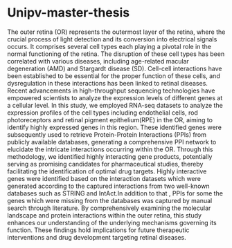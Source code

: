 # Unipv-master-thesis

The outer retina (OR) represents the outermost layer of the retina, where the crucial process of light detection and its conversion into electrical signals occurs. It comprises several cell types each playing a pivotal role in the normal functioning of the retina. The disruption of these cell types has been correlated with various diseases, including age-related macular degeneration (AMD) and Stargardt disease (SD).
Cell-cell interactions have been established to be essential for the proper function of these cells, and dysregulation in these interactions has been linked to retinal diseases. Recent advancements in high-throughput sequencing technologies have empowered scientists to analyze the expression levels of different genes at a cellular level.
In this study, we employed RNA-seq datasets to analyze the expression profiles of the cell types including endothelial cells, rod photoreceptors and retinal pigment epithelium(RPE) in the OR, aiming to identify highly expressed genes in this region. These identified genes were subsequently used to retrieve Protein-Protein Interactions (PPIs) from publicly available databases, generating a comprehensive PPI network to elucidate the intricate interactions occurring within the OR. Through this methodology, we identified highly interacting gene products, potentially serving as promising candidates for pharmaceutical studies, thereby facilitating the identification of optimal drug targets.
Highly interactive genes were identified based on the interaction datasets which were generated  according to the  captured interactions from two well-known databases such as STRING and IntAct.In addition to that , PPIs for some the genes which were missing from the databases was captured by manual search through literature. 
By comprehensively examining the molecular landscape and protein interactions within the outer retina, this study enhances our understanding of the underlying mechanisms governing its function. These findings hold implications for future therapeutic interventions and drug development targeting retinal diseases.
